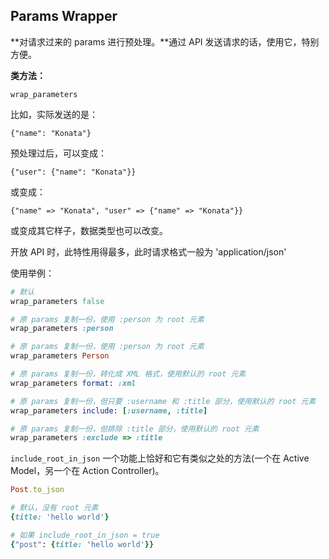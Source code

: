 ## Params Wrapper

**对请求过来的 params 进行预处理。**通过 API 发送请求的话，使用它，特别方便。

**类方法：**

```
wrap_parameters
```

比如，实际发送的是：

```
{"name": "Konata"}
```

预处理过后，可以变成：

```
{"user": {"name": "Konata"}}
```

或变成：

```
{"name" => "Konata", "user" => {"name" => "Konata"}}
```

或变成其它样子，数据类型也可以改变。

开放 API 时，此特性用得最多，此时请求格式一般为 'application/json'

使用举例：

```ruby
# 默认
wrap_parameters false

# 原 params 复制一份，使用 :person 为 root 元素
wrap_parameters :person

# 原 params 复制一份，使用 :person 为 root 元素
wrap_parameters Person

# 原 params 复制一份，转化成 XML 格式，使用默认的 root 元素
wrap_parameters format: :xml

# 原 params 复制一份，但只要 :username 和 :title 部分，使用默认的 root 元素
wrap_parameters include: [:username, :title]

# 原 params 复制一份，但排除 :title 部分，使用默认的 root 元素
wrap_parameters :exclude => :title
```

`include_root_in_json` 一个功能上恰好和它有类似之处的方法(一个在 Active Model，另一个在 Action Controller)。

```ruby
Post.to_json

# 默认，没有 root 元素
{title: 'hello world'}

# 如果 include_root_in_json = true
{"post": {title: 'hello world'}}
```
